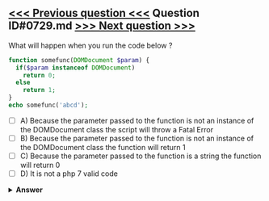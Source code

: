 [<<< Previous question <<<](0728.md)   Question ID#0729.md   [>>> Next question >>>](0730.md)
---

What will happen when you run the code below ?

```php
function somefunc(DOMDocument $param) {
  if($param instanceof DOMDocument)
    return 0;
  else
    return 1;
}
echo somefunc('abcd');
```

- [ ] A) Because the parameter passed to the function is not an instance of the DOMDocument class the script will throw a Fatal Error
- [ ] B) Because the parameter passed to the function is not an instance of the DOMDocument class the function will return 1
- [ ] C) Because the parameter passed to the function is a string the function will return 0
- [ ] D) It is not a php 7 valid code

<details><summary><b>Answer</b></summary>
<p>
  Answer: <strong>A</strong>
</p>
</details>
